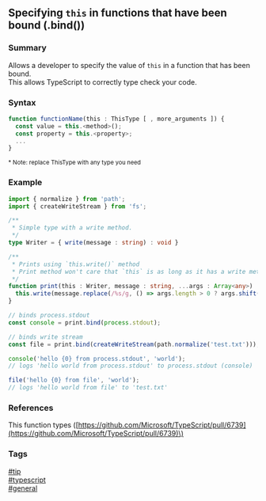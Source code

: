 ## Specifying `this` in functions that have been bound (.bind())

### Summary
Allows a developer to specify the value of `this` in a function that has been bound.  
This allows TypeScript to correctly type check your code.   

### Syntax
```typescript
function functionName(this : ThisType [ , more_arguments ]) {
  const value = this.<method>();
  const property = this.<property>;
  ...  
}
```
<sub>* Note: replace ThisType with any type you need</sub>

### Example
```typescript
import { normalize } from 'path';
import { createWriteStream } from 'fs';

/**
 * Simple type with a write method.
 */
type Writer = { write(message : string) : void }

/**
 * Prints using `this.write()` method
 * Print method won't care that `this` is as long as it has a write method.  
 */
function print(this : Writer, message : string, ...args : Array<any>) : void {
  this.write(message.replace(/%s/g, () => args.length > 0 ? args.shift() : ''));
}

// binds process.stdout
const console = print.bind(process.stdout);

// binds write stream
const file = print.bind(createWriteStream(path.normalize('test.txt')));

console('hello {0} from process.stdout', 'world');
// logs 'hello world from process.stdout' to process.stdout (console)

file('hello {0} from file', 'world');
// logs 'hello world from file' to 'test.txt'
```

### References
This function types \([https://github.com/Microsoft/TypeScript/pull/6739](https://github.com/Microsoft/TypeScript/pull/6739)\)

### Tags
[#tip](../../tips.md)  
[#typescript](../typescript.md)  
[#general](general.md)